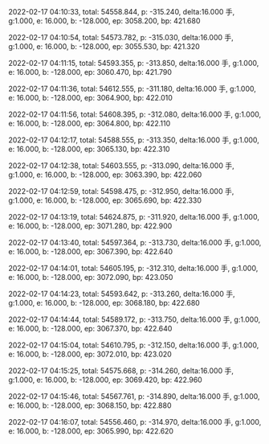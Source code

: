 2022-02-17 04:10:33, total: 54558.844, p: -315.240, delta:16.000 手, g:1.000, e: 16.000, b: -128.000, ep: 3058.200, bp: 421.680

2022-02-17 04:10:54, total: 54573.782, p: -315.030, delta:16.000 手, g:1.000, e: 16.000, b: -128.000, ep: 3055.530, bp: 421.320

2022-02-17 04:11:15, total: 54593.355, p: -313.850, delta:16.000 手, g:1.000, e: 16.000, b: -128.000, ep: 3060.470, bp: 421.790

2022-02-17 04:11:36, total: 54612.555, p: -311.180, delta:16.000 手, g:1.000, e: 16.000, b: -128.000, ep: 3064.900, bp: 422.010

2022-02-17 04:11:56, total: 54608.395, p: -312.080, delta:16.000 手, g:1.000, e: 16.000, b: -128.000, ep: 3064.800, bp: 422.110

2022-02-17 04:12:17, total: 54588.555, p: -313.350, delta:16.000 手, g:1.000, e: 16.000, b: -128.000, ep: 3065.130, bp: 422.310

2022-02-17 04:12:38, total: 54603.555, p: -313.090, delta:16.000 手, g:1.000, e: 16.000, b: -128.000, ep: 3063.390, bp: 422.060

2022-02-17 04:12:59, total: 54598.475, p: -312.950, delta:16.000 手, g:1.000, e: 16.000, b: -128.000, ep: 3065.690, bp: 422.330

2022-02-17 04:13:19, total: 54624.875, p: -311.920, delta:16.000 手, g:1.000, e: 16.000, b: -128.000, ep: 3071.280, bp: 422.900

2022-02-17 04:13:40, total: 54597.364, p: -313.730, delta:16.000 手, g:1.000, e: 16.000, b: -128.000, ep: 3067.390, bp: 422.640

2022-02-17 04:14:01, total: 54605.195, p: -312.310, delta:16.000 手, g:1.000, e: 16.000, b: -128.000, ep: 3072.090, bp: 423.050

2022-02-17 04:14:23, total: 54593.642, p: -313.260, delta:16.000 手, g:1.000, e: 16.000, b: -128.000, ep: 3068.180, bp: 422.680

2022-02-17 04:14:44, total: 54589.172, p: -313.750, delta:16.000 手, g:1.000, e: 16.000, b: -128.000, ep: 3067.370, bp: 422.640

2022-02-17 04:15:04, total: 54610.795, p: -312.150, delta:16.000 手, g:1.000, e: 16.000, b: -128.000, ep: 3072.010, bp: 423.020

2022-02-17 04:15:25, total: 54575.668, p: -314.260, delta:16.000 手, g:1.000, e: 16.000, b: -128.000, ep: 3069.420, bp: 422.960

2022-02-17 04:15:46, total: 54567.761, p: -314.890, delta:16.000 手, g:1.000, e: 16.000, b: -128.000, ep: 3068.150, bp: 422.880

2022-02-17 04:16:07, total: 54556.460, p: -314.970, delta:16.000 手, g:1.000, e: 16.000, b: -128.000, ep: 3065.990, bp: 422.620